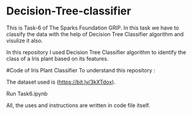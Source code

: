 # Decision-Tree-classifier
This is Task-6 of The Sparks Foundation GRIP. In this task we have to classify the data with the help of Decision Tree Classifier algorithm and visulize it also.

In this repository I used Decision Tree Classifier algorithm to identify the class of a Iris plant based on its features.

#Code of Iris Plant Classifier
To understand this repository :

The dataset used is (https://bit.ly/3kXTdox).

Run Task6.ipynb

All, the uses and instructions are written in code file itself.
